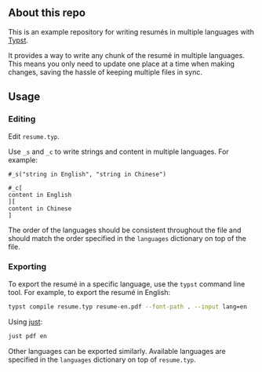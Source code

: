 ## About this repo

This is an example repository for writing resumés in multiple languages with [Typst](https://typst.app).

It provides a way to write any chunk of the resumé in multiple languages. This means you only need to update one place at a time when making changes, saving the hassle of keeping multiple files in sync.

## Usage

### Editing

Edit `resume.typ`.

Use `_s` and `_c` to write strings and content in multiple languages. For example:

```typst
#_s("string in English", "string in Chinese")
```

```typst
#_c[
content in English
][
content in Chinese
]
```

The order of the languages should be consistent throughout the file and should match the order specified in the `languages` dictionary on top of the file.

### Exporting

To export the resumé in a specific language, use the `typst` command line tool. For example, to export the resumé in English:

```bash
typst compile resume.typ resume-en.pdf --font-path . --input lang=en
```

Using [just](https://github.com/casey/just):

```bash
just pdf en
```

Other languages can be exported similarly. Available languages are specified in the `languages` dictionary on top of `resume.typ`.
